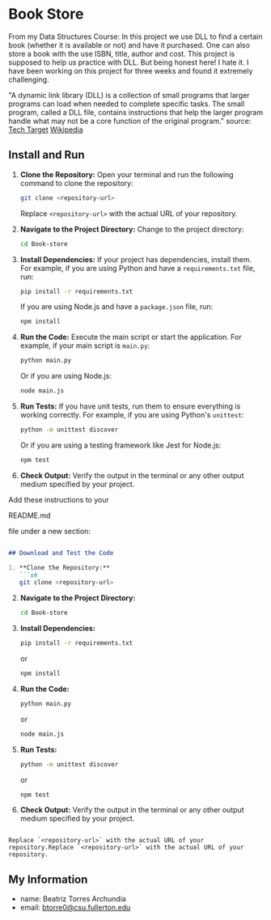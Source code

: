 # Book Store
From my Data Structures Course:
In this project we use DLL to find a certain book (whether it is available or not) and have
it purchased. One can also store a book with the use ISBN, title, author and cost.
This project is supposed to help us practice with DLL. But being honest here! I hate it. I 
have been working on this project for three weeks and found it extremely challenging.

"A dynamic link library (DLL) is a collection of small programs that larger programs can load when needed to complete specific tasks. The small program, called a DLL file, contains instructions that help the larger program handle what may not be a core function of the original program."
source: [Tech Target](https://www.techtarget.com/searchwindowsserver/definition/dynamic-link-library-DLL#:~:text=A%20dynamic%20link%20library%20(DLL)%20is%20a%20collection%20of%20small,function%20of%20the%20original%20program.)
        [Wikipedia](https://en.wikipedia.org/wiki/Dynamic-link_library)


## Install and Run

1. **Clone the Repository:**
   Open your terminal and run the following command to clone the repository:

   ```sh
   git clone <repository-url>
   ```

   Replace `<repository-url>` with the actual URL of your repository.

2. **Navigate to the Project Directory:**
   Change to the project directory:

   ```sh
   cd Book-store
   ```

3. **Install Dependencies:**
   If your project has dependencies, install them. For example, if you are using Python and have a `requirements.txt` file, run:

   ```sh
   pip install -r requirements.txt
   ```

   If you are using Node.js and have a `package.json` file, run:

   ```sh
   npm install
   ```

4. **Run the Code:**
   Execute the main script or start the application. For example, if your main script is `main.py`:

   ```sh
   python main.py
   ```

   Or if you are using Node.js:

   ```sh
   node main.js
   ```

5. **Run Tests:**
   If you have unit tests, run them to ensure everything is working correctly. For example, if you are using Python's `unittest`:

   ```sh
   python -m unittest discover
   ```

   Or if you are using a testing framework like Jest for Node.js:

   ```sh
   npm test
   ```

6. **Check Output:**
   Verify the output in the terminal or any other output medium specified by your project.

Add these instructions to your 

README.md

 file under a new section:

```markdown

## Download and Test the Code

1. **Clone the Repository:**
   ```sh
   git clone <repository-url>
   ```

2. **Navigate to the Project Directory:**
   ```sh
   cd Book-store
   ```

3. **Install Dependencies:**
   ```sh
   pip install -r requirements.txt
   ```
   or
   ```sh
   npm install
   ```

4. **Run the Code:**
   ```sh
   python main.py
   ```
   or
   ```sh
   node main.js
   ```

5. **Run Tests:**
   ```sh
   python -m unittest discover
   ```
   or
   ```sh
   npm test
   ```

6. **Check Output:**
   Verify the output in the terminal or any other output medium specified by your project.
```

Replace `<repository-url>` with the actual URL of your repository.Replace `<repository-url>` with the actual URL of your repository.
```

## My Information
* name: Beatriz Torres Archundia
* email: btorre0@csu.fullerton.edu